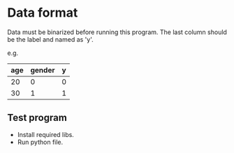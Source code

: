 # Data format
Data must be binarized before running this program.
The last column should be the label and named as 'y'.

e.g.

age|gender|y 
---- | ----- | ------
20|0|0 
30|1|1 

## Test program
* Install required libs.
* Run python file.
